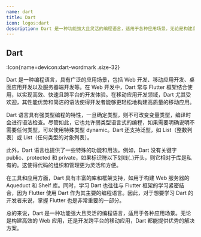 ```yaml
---
name: dart
title: Dart
icon: logos:dart
description: Dart 是一种功能强大且灵活的编程语言，适用于各种应用场景。无论是构建高效的Web应用，还是开发跨平台的移动应用，Dart都能提供优秀的解决方案。
---
```


## Dart

:Icon{name=devicon:dart-wordmark .size-32}

Dart 是一种编程语言，具有广泛的应用场景，包括 Web 开发、移动应用开发、桌面应用开发以及服务器端开发等。在 Web 开发中，Dart 常与 Flutter 框架结合使用，以实现高效、快速且跨平台的开发体验。在移动应用开发领域，Dart 尤其受欢迎，其性能优势和简洁的语法使得开发者能够更轻松地构建高质量的移动应用。

Dart 语言具有强类型编程的特性，一旦确定类型，则不可改变变量类型，编译时会进行语法检查。尽管如此，它也允许弱类型语言式的编程，如果需要明确说明不需要任何类型，可以使用特殊类型 dynamic。Dart 还支持泛型，如 List（整数列表）或 List（任何类型的对象列表）。

此外，Dart 语言也提供了一些特殊的功能和用法。例如，Dart 没有关键字 public、protected 和 private，如果标识符以下划线(\_)开头，则它相对于库是私有的。这使得代码的组织和管理更为灵活和方便。

在工具和应用方面，Dart 具有丰富的库和框架支持，如用于构建 Web 服务器的 Aqueduct 和 Shelf 库。同时，学习 Dart 也往往与 Flutter 框架的学习紧密结合，因为 Flutter 使用 Dart 作为其主要的编程语言。因此，对于想要学习 Dart 的开发者来说，掌握 Flutter 也是非常重要的一部分。

总的来说，Dart 是一种功能强大且灵活的编程语言，适用于各种应用场景。无论是构建高效的 Web 应用，还是开发跨平台的移动应用，Dart 都能提供优秀的解决方案。
